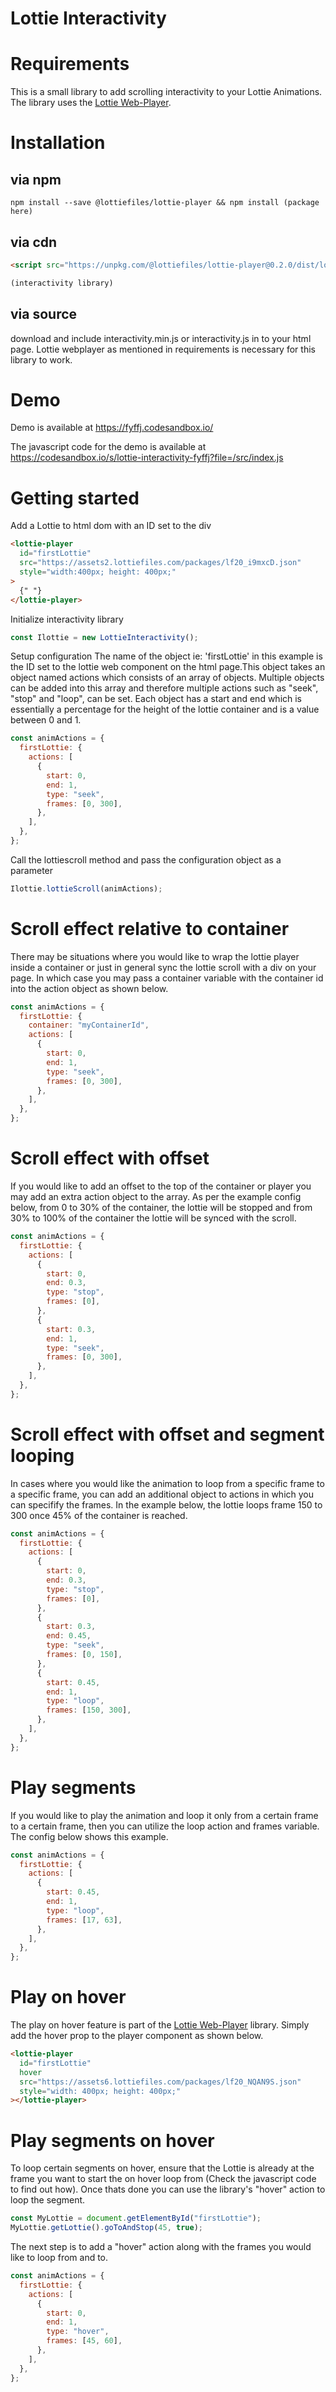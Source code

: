 # Lottie Interactivity

# Requirements

This is a small library to add scrolling interactivity to your Lottie Animations.
The library uses the [Lottie Web-Player](https://www.lottiefiles.com/web-player).

# Installation

## via npm

```
npm install --save @lottiefiles/lottie-player && npm install (package here)
```

## via cdn

```html
<script src="https://unpkg.com/@lottiefiles/lottie-player@0.2.0/dist/lottie-player.js"></script>
```

```javascript
(interactivity library)
```

## via source

download and include interactivity.min.js or interactivity.js in to your html page. Lottie webplayer as mentioned in requirements is necessary for this library to work.

# Demo

Demo is available at https://fyffj.codesandbox.io/

The javascript code for the demo is available at https://codesandbox.io/s/lottie-interactivity-fyffj?file=/src/index.js

# Getting started

Add a Lottie to html dom with an ID set to the div

```html
<lottie-player
  id="firstLottie"
  src="https://assets2.lottiefiles.com/packages/lf20_i9mxcD.json"
  style="width:400px; height: 400px;"
>
  {" "}
</lottie-player>
```

Initialize interactivity library

```javascript
const Ilottie = new LottieInteractivity();
```

Setup configuration
The name of the object ie: 'firstLottie' in this example is the ID set to the lottie web component on the html page.This object takes an object named actions which consists of an array of objects. Multiple objects can be added into this array and therefore multiple actions such as "seek", "stop" and "loop", can be set. Each object has a start and end which is essentially a percentage for the height of the lottie container and is a value between 0 and 1.

```javascript
const animActions = {
  firstLottie: {
    actions: [
      {
        start: 0,
        end: 1,
        type: "seek",
        frames: [0, 300],
      },
    ],
  },
};
```

Call the lottiescroll method and pass the configuration object as a parameter

```javascript
Ilottie.lottieScroll(animActions);
```

# Scroll effect relative to container

There may be situations where you would like to wrap the lottie player inside a container or just in general sync the lottie scroll with a div on your page. In which case you may pass a container variable with the container id into the action object as shown below.

```javascript
const animActions = {
  firstLottie: {
    container: "myContainerId",
    actions: [
      {
        start: 0,
        end: 1,
        type: "seek",
        frames: [0, 300],
      },
    ],
  },
};
```

# Scroll effect with offset

If you would like to add an offset to the top of the container or player you may add an extra action object to the array. As per the example config below, from 0 to 30% of the container, the lottie will be stopped and from 30% to 100% of the container the lottie will be synced with the scroll.

```javascript
const animActions = {
  firstLottie: {
    actions: [
      {
        start: 0,
        end: 0.3,
        type: "stop",
        frames: [0],
      },
      {
        start: 0.3,
        end: 1,
        type: "seek",
        frames: [0, 300],
      },
    ],
  },
};
```

# Scroll effect with offset and segment looping

In cases where you would like the animation to loop from a specific frame to a specific frame, you can add an additional object to actions in which you can specifify the frames. In the example below, the lottie loops frame 150 to 300 once 45% of the container is reached.

```javascript
const animActions = {
  firstLottie: {
    actions: [
      {
        start: 0,
        end: 0.3,
        type: "stop",
        frames: [0],
      },
      {
        start: 0.3,
        end: 0.45,
        type: "seek",
        frames: [0, 150],
      },
      {
        start: 0.45,
        end: 1,
        type: "loop",
        frames: [150, 300],
      },
    ],
  },
};
```

# Play segments

If you would like to play the animation and loop it only from a certain frame to a certain frame, then you can utilize the loop action and frames variable. The config below shows this example.

```javascript
const animActions = {
  firstLottie: {
    actions: [
      {
        start: 0.45,
        end: 1,
        type: "loop",
        frames: [17, 63],
      },
    ],
  },
};
```

# Play on hover

The play on hover feature is part of the [Lottie Web-Player](https://www.lottiefiles.com/web-player) library. Simply add the hover prop to the player component as shown below.

```html
<lottie-player
  id="firstLottie"
  hover
  src="https://assets6.lottiefiles.com/packages/lf20_NQAN9S.json"
  style="width: 400px; height: 400px;"
></lottie-player>
```

# Play segments on hover

To loop certain segments on hover, ensure that the Lottie is already at the frame you want to start the on hover loop from (Check the javascript code to find out how). Once thats done you can use the library's "hover" action to loop the segment.

```javascript
const MyLottie = document.getElementById("firstLottie");
MyLottie.getLottie().goToAndStop(45, true);
```

The next step is to add a "hover" action along with the frames you would like to loop from and to.

```javascript
const animActions = {
  firstLottie: {
    actions: [
      {
        start: 0,
        end: 1,
        type: "hover",
        frames: [45, 60],
      },
    ],
  },
};
```

